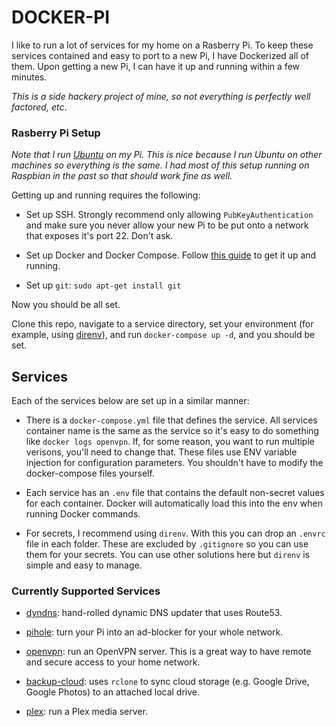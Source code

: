 # DOCKER-PI

I like to run a lot of services for my home on a Rasberry Pi.  To keep these services contained and easy to port to a new Pi, I have Dockerized all of them.  Upon getting a new Pi, I can have it up and running within a few minutes.

_This is a side hackery project of mine, so not everything is perfectly well factored, etc_.

### Rasberry Pi Setup

_Note that I run [Ubuntu](https://ubuntu.com/tutorials/how-to-install-ubuntu-on-your-raspberry-pi#1-overview) on my Pi.  This is nice because I run Ubuntu on other machines so everything is the same. I had most of this setup running on Raspbian in the past so that should work fine as well._

Getting up and running requires the following:

* Set up SSH. Strongly recommend only allowing `PubKeyAuthentication` and make sure you never allow your new Pi to be put onto a network that exposes it's port 22. Don't ask.

* Set up Docker and Docker Compose.  Follow [this guide](https://devdojo.com/bobbyiliev/how-to-install-docker-and-docker-compose-on-raspberry-pi) to get it up and running.

* Set up `git`: `sudo apt-get install git`

Now you should be all set.

Clone this repo, navigate to a service directory, set your environment (for example, using [direnv](https://direnv.net)), and run `docker-compose up -d`, and you should be set.

## Services

Each of the services below are set up in a similar manner:

* There is a `docker-compose.yml` file that defines the service.  All services container name is the same as the service so it's easy to do something like `docker logs openvpn`.  If, for some reason, you want to run multiple verisons, you'll need to change that.  These files use ENV variable injection for configuration parameters.  You shouldn't have to modify the docker-compose files yourself.

* Each service has an `.env` file that contains the default non-secret values for each container. Docker will automatically load this into the env when running Docker commands.

* For secrets, I recommend using `direnv`.  With this you can drop an `.envrc` file in each folder. These are excluded by `.gitignore` so you can use them for your secrets. You can use other solutions here but `direnv` is simple and easy to manage.

### Currently Supported Services

* [dyndns](dyndns/README.md): hand-rolled dynamic DNS updater that uses Route53.

* [pihole](pihole/README.md): turn your Pi into an ad-blocker for your whole network.

* [openvpn](openvpn/README.md): run an OpenVPN server.  This is a great way to have remote and secure access to your home network.

* [backup-cloud](backup-cloud/README.md): uses `rclone` to sync cloud storage (e.g. Google Drive, Google Photos) to an attached local drive. 

* [plex](plex/README.md): run a Plex media server.

